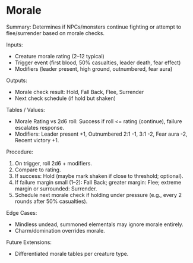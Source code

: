 # Morale

Summary: Determines if NPCs/monsters continue fighting or attempt to flee/surrender based on morale checks.

Inputs:
- Creature morale rating (2–12 typical)
- Trigger event (first blood, 50% casualties, leader death, fear effect)
- Modifiers (leader present, high ground, outnumbered, fear aura)

Outputs:
- Morale check result: Hold, Fall Back, Flee, Surrender
- Next check schedule (if hold but shaken)

Tables / Values:
- Morale Rating vs 2d6 roll: Success if roll <= rating (continue), failure escalates response.
- Modifiers: Leader present +1, Outnumbered 2:1 -1, 3:1 -2, Fear aura -2, Recent victory +1.

Procedure:
1. On trigger, roll 2d6 + modifiers.
2. Compare to rating.
3. If success: Hold (maybe mark shaken if close to threshold; optional).
4. If failure margin small (1–2): Fall Back; greater margin: Flee; extreme margin or surrounded: Surrender.
5. Schedule next morale check if holding under pressure (e.g., every 2 rounds after 50% casualties).

Edge Cases:
- Mindless undead, summoned elementals may ignore morale entirely.
- Charm/domination overrides morale.

Future Extensions:
- Differentiated morale tables per creature type.
